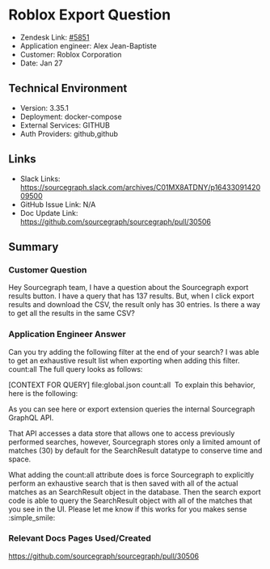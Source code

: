 
# Roblox Export Question <!-- Ticket Title  Hint: include keywords to make it searchable -->

- Zendesk Link: [#5851](https://sourcegraph.zendesk.com/agent/tickets/5851)
- Application engineer: Alex Jean-Baptiste
- Customer: Roblox Corporation <!-- Redact if this contains personally identifying information -->
- Date: Jan 27

<!-- Data populated from integration, speak to Ben Gordon or Michael Bali if not working -->
<!-- During Internal team trial, fill missing data manually (we are waiting for all data to sync) -->

## Technical Environment
- Version: 3.35.1​
- Deployment: docker-compose
- External Services: GITHUB
- Auth Providers: github,github


## Links
<!-- Data for application engineer manual entry -->
- Slack Links: https://sourcegraph.slack.com/archives/C01MX8ATDNY/p1643309142009500
- GitHub Issue Link: N/A
- Doc Update Link: https://github.com/sourcegraph/sourcegraph/pull/30506

## Summary
### Customer Question

Hey Sourcegraph team, I have a question about the Sourcegraph export results button. I have a query that has 137 results. But, when I click export results and download the CSV, the result only has 30 entries. Is there a way to get all the results in the same CSV?


### Application Engineer Answer

Can you try adding the following filter at the end of your search? I was able to get an exhaustive result list when exporting when adding this filter.
count:all The full query looks as follows:

[CONTEXT FOR QUERY] file:global.json count:all 
To explain this behavior, here is the following:

As you can see here or export extension queries the internal Sourcegraph GraphQL API. 

That API accesses a data store that allows one to access previously performed searches, however, Sourcegraph stores only a limited amount of matches (30) by default for the SearchResult datatype to conserve time and space. 

What adding the count:all attribute does is force Sourcegraph to explicitly perform an exhaustive search that is then saved with all of the actual matches as an SearchResult object in the database. Then the search export code is able to query the SearchResult object with all of the matches that you see in the UI. Please let me know if this works for you makes sense :simple_smile:


### Relevant Docs Pages Used/Created
https://github.com/sourcegraph/sourcegraph/pull/30506


<!-- Once complete, upload a copy to https://github.com/sourcegraph/support-tools-internal/tree/main/resolved-tickets as a .md file -->
<!-- Name the file 5851.md -->
